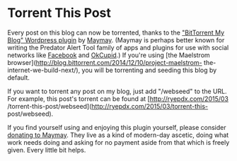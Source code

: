 # Torrent This Post


Every post on this blog can now be torrented, thanks to the ["BitTorrent My
Blog" Wordpress plugin](https://wordpress.org/plugins/bittorrent/) by
[Maymay](http://maymay.net). (Maymay is perhaps better known for writing the
Predator Alert Tool family of apps and plugins for use with social networks
like [Facebook](https://apps.facebook.com/predator-alert-tool/) and
[OkCupid](https://github.com/meitar/pat-okcupid/).) If you're using [the
Maelstrom browser](http://blog.bittorrent.com/2014/12/10/project-maelstrom-
the-internet-we-build-next/), you will be torrenting and seeding this blog by
default.

If you want to torrent any post on my blog, just add "/webseed" to the URL.
For example, this post's torrent can be found at [http://ryepdx.com/2015/03
/torrent-this-post/webseed](http://ryepdx.com/2015/03/torrent-this-
post/webseed).

If you find yourself using and enjoying this plugin yourself, please consider
[donating to Maymay](http://maymay.net/#how-you-can-support-me). They live as
a kind of modern-day ascetic, doing what work needs doing and asking for no
payment aside from that which is freely given. Every little bit helps.


